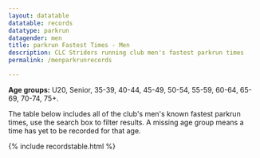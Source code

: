 ```yaml
---
layout: datatable
datatable: records
datatype: parkrun
datagender: men
title: parkrun Fastest Times - Men
description: CLC Striders running club men's fastest parkrun times
permalink: /menparkrunrecords

---
```


**Age groups:** U20, Senior, 35-39, 40-44, 45-49, 50-54, 55-59, 60-64, 65-69, 70-74, 75+.

The table below includes all of the club's men's known fastest parkrun times, use the search box to filter results. A missing age group means a time has yet to be recorded for that age.

{% include recordstable.html %}
